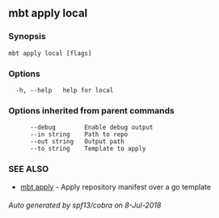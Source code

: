 ## mbt apply local



### Synopsis




```
mbt apply local [flags]
```

### Options

```
  -h, --help   help for local
```

### Options inherited from parent commands

```
      --debug        Enable debug output
      --in string    Path to repo
      --out string   Output path
      --to string    Template to apply
```

### SEE ALSO
* [mbt apply](mbt_apply.md)	 - Apply repository manifest over a go template

###### Auto generated by spf13/cobra on 8-Jul-2018
